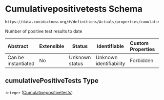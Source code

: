 # Cumulativepositivetests Schema

```txt
https://data.covidactnow.org/#/definitions/Actuals/properties/cumulativePositiveTests
```

Number of positive test results to date


| Abstract            | Extensible | Status         | Identifiable            | Custom Properties | Additional Properties | Access Restrictions | Defined In                                                   |
| :------------------ | ---------- | -------------- | ----------------------- | :---------------- | --------------------- | ------------------- | ------------------------------------------------------------ |
| Can be instantiated | No         | Unknown status | Unknown identifiability | Forbidden         | Allowed               | none                | [schemas.json\*](../out/schemas.json "open original schema") |

## cumulativePositiveTests Type

`integer` ([Cumulativepositivetests](schemas-definitions-actuals-properties-cumulativepositivetests.md))
